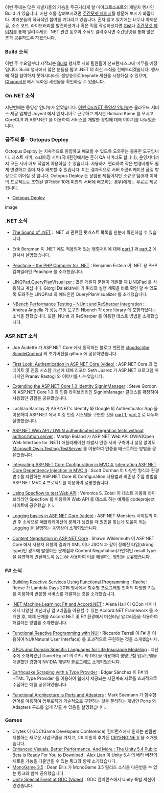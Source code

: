 이번 주에는 많은 개발자들의 가슴을 두근거리게 할 마이크로소프트의 개발자 행사인 Build 가 있습니다. 지난 호를 살펴보시려면 [주간닷넷 페이지](https://www.facebook.com/jugan.net/)를 방문해 보시기 바랍니다. 여러분들의 적극적인 참여를 기다리고 있습니다. 혼자 알고 있기에는 너무나 아까운 글, 소스 코드, 라이브러리를 발견하셨거나 혹은 직접 작성하셨다면 [Gist](https://gist.github.com/options/e9fc443b8c882157fe4a)나 [주간닷넷 페이지](https://www.facebook.com/jugan.net/)를 통해 알려주세요. .NET 관련 동호회 소식도 알려주시면 주간닷넷을 통해 많은 분과 공유하도록 하겠습니다.

### Build 소식
이번 주 수요일부터 시작되는 [Build](https://build.microsoft.com/) 행사로 저희 팀원들이 샌프란시스코에 머무를 예정입니다. Build 행사에서 많은 분들을 뵙고 .NET 의 최신 소식을 전해드리겠습니다. 행사에 직접 참여하지 못하시더라도 생방송으로 keynote 세션을 시청하실 수 있으며, [Channel 9](https://channel9.msdn.com/Events/Build) 에서 녹화된 세션들을 확인하실 수 있습니다. 

### On.NET 소식
지난번에는 동영상 인터뷰가 없었습니다. [이번 On.NET 동영상 인터뷰](https://www.youtube.com/watch?v=v5YUoeFCoe8)는 쿨라우드 서비스 제공 업체인 Joyent 에서 엔지니어로 근무하고 계시는 Richard Kiene 를 모시고 CoreCLR 과 ASP.NET 을 이용하여 서비스를 개발한 경험에 대해 이야기를 나누었습니다. 

### 금주의 툴 - Octopus Deploy
Octopus Deploy 는 지속적으로 통합하고 배포할 수 있도록 도와주는 훌륭한 도구입니다. 테스트 서버, 스테이징 서버(국내환경에서는 흔히 QA 서버라도 합니다), 운영서버까지 모든 서버 배포 작업에 이용하실 수 있습니다. 사용하기 편리하여 작은 변경사항도 쉽게 변경하고 좀더 자주 배포할 수 있습니다. 이는 결과적으로 서버 어플리케이션 품질 향상으로 이어질 것 입니다. Octopus Deploy 는 상업용 제품이지만 소규모 팀(5개 이하의 프로젝트로 조합된 결과물을 10개 미만의 서버에 배포하는 경우)에게는 무료로 제공됩니다.

* [Octopus Deploy](https://octopus.com/)

image

### .NET 소식
* [The Sound of .NET](http://thesoundof.net/) : .NET 과 관련된 팟캐스트 목록을 한눈에 확인하실 수 있습니다. 

* Erik Bergman 이 .NET 에도 적용되어 있는 병렬처리에 대해 [part 1](http://www.erikbergman.net/2016/03/10/high-speed-applications-parallelism-in-net-part-1/) 과 [part 2](http://www.erikbergman.net/2016/03/17/high-speed-applications-parallelism-in-net-part-2/) 에 걸쳐서 설명했습니다.

* [Peachpie – the PHP Compiler for .NET](http://blog.peachpie.io/2016/03/intro.html?m=1) : Benjamin Fistein 이 .NET 용 PHP 컴파일러인 Peachpie 를 소개했습니다.

* [LINQPad.QueryPlanVisualizer](http://www.aboutmycode.com/miscellaneous/introducing-linqpad-queryplanvisualizer/) : 많은 개발자 분들이 개발할 때 LINQPad 를 사용하고 계십니다. Giorgi Dalakishvili 가 쿼리의 실행 계획을 바로 확인 할 수 있도록 도와주는 LINQPad 의 에드온인 QueryPlanVisualizer 를 소개했습니다.

* [NBench Performance Testing – NUnit and ReSharper Integration](http://www.dotnetalgorithms.com/2016/03/nbench-performance-testing-nunit-resharper-integration/) : Andrea Angella 가 성능 측정 도구인 Nbench 가 core library 에 포함되었다는 소식을 전했습니다. 또한, NUnit 과 ReSharper 를 이용한 테스트 방법을 소개했습니다. 

### ASP.NET 소식
* Joe Audette 가 ASP.NET Core 에서 동작하는 블로그 엔진인 [cloudscribe SimpleContent](https://github.com/joeaudette/cloudscribe.SimpleContent) 의 초기버전을 github 에 공유하였습니다

* [First Look: Authentication in ASP.NET Core (video)](https://blogs.msdn.microsoft.com/webdev/2016/03/11/first-look-authentication-in-asp-net-core/) : ASP.NET Core 의 업데이트 및 인증 시스템 개선에 대해 리포터 Seth Juarez 가 ASP.NET 프로그램 매니저인 Pranav Rastogi 와 이야기를 나누었습니다. 

* [Extending the ASP.NET Core 1.0 Identity SignInManager](http://stevejgordon.co.uk/extending-the-asp-net-core-identity-signinmanager) : Steve Gordon 이 ASP.NET Core 1.0 의 인증 라이브러리인 SignInManager 클래스를 확장하여 사용했던 경험을 공유했습니다.

* Lachlan Barclay 가 ASP.NET's Identity 와 Google 의 Authenticator App 을 이용하여 ASP.NET 에서 이중 인증 시스템을 구현한 것을 [part 1](http://lachlanbarclay.net/2016/02/asp-dot-net-two-factor-auth-with-google-authenticator-app), [part 2](http://lachlanbarclay.net/2016/02/asp-dot-net-two-factor-auth-with-google-authenticator-app-part-2) 로 나누어 설명했습니다.

* [ASP.NET Web API / OWIN authenticated integration tests without authorization server](http://blogs.taiga.nl/martijn/2016/03/10/asp-net-web-api-owin-authenticated-integration-tests-without-authorization-server/) : Martijn Boland 가 ASP.NET Web API OWIN(Open Web Interface for .NET) 애플리케이션 개발시 인증 서버 구축이나 설정 없이도 [Microsoft.Owin.Testing.TestServer](https://blogs.msdn.microsoft.com/webdev/2013/11/26/unit-testing-owin-applications-using-testserver/) 를 이용하여 인증을  테스트하는 방법을 공유했습니다.

* [Integrating ASP.NET Core Configuration in MVC 4](http://scottdorman.github.io/2016/03/19/integrating-asp.net-core-configuration-in-mvc-4/), [Integrating ASP.NET Core Dependency Injection in MVC 4](http://geekswithblogs.net/sdorman/archive/2016/03/17/integrating-asp.net-core-dependency-injection-in-mvc-4.aspx) : Scott Dorman 이 다양한 형식과 환경변수를 지원하는 ASP.NET Core 의 Configuration 사용법과 의존성 주입 방법을 ASP.NET MVC 4 프로젝트를 이용하여 설명했습니다.

* [Using Specflow to test Web API](http://www.codeproject.com/Articles/1086520/Using-Specflow-to-test-Web-API-PART) : Veronica S. Zotali 이 테스트 자동화 라이브러리인 Specflow 를 이용하여 Web API 를 테스트 하는 예제를 codeproject 사이트에 공유했습니다.

* [Logging basics in ASP.NET Core (video)](http://aspnetmonsters.com/2016/03/monsters-weekly%5Cep16/) : ASP.NET Monsters 사이트의 이번 주 소식으로 애플리케이션에 문제가 생겼을 때 원인을 찾는데 도움이 되는 Logging 을 설명하는 동영상이 소개되었습니다.

* [Content Negotiation in ASP.NET Core](http://wildermuth.com/2016/03/16/Content_Negotiation_in_ASP_NET_Core) : Shawn Wildermuth 이 ASP.NET Core 에서 사용자 요청의 결과가 XML 이나 JSON 과 같이 정해진 타입(strong type)인 경우에 발생하는 문제점과 Content Negotiation(가변적인 result type을 유연하게 반환하도록 돕는)을 사용하여 이를 해결하는 방법을 공유했습니다.

### F# 소식
* [Building Reactive Services Using Functional Programming](https://www.youtube.com/watch?v=lK-VhOOjxN8) : Rachel Reese 가 Lambda Days 2016 행사에서 함수형 프로그래밍 언어의 다양한 기능을 이용하여 반응형 서비스를 개발하는 것을 소개했습니다.

* [.NET Machine Learning: F# and Accord.NET](http://www.infoq.com/presentations/accord-net-machine-learning) : Alena Hall 이 QCon 세미나에서 다양한 머신러닝 알고리즘을 이용할 수 있는 Accord.NET Framework 를 소개한 후, 예제 문제를 Accord.NET 및 F# 환경에서 머신러닝 알고리즘을 적용하여 해결하는 방법을 소개했습니다. 

* [Functional Reactive Programming with NUI](https://www.youtube.com/watch?v=AU2LT18SFP8) : Riccardo Terrell 이 F# 을 이용하여 NUI(Natural User Interface) 를 효과적으로 구현하는 것을 소개했습니다.

* [GPUs and Domain Specific Languages for Life Insurance Modeling](https://devblogs.nvidia.com/parallelforall/gpus-dsls-life-insurance-modeling/) : 지난주에 소개되었던 Daniel Egloff 의 GPU 와 DSL을 이용하여 생명보험 업무모델을 개발했던 경험이 NVIDIA 개발자 블로그에도 소개되었습니다.

* [Earthquake Scraping with a Type Provider](https://cogitoergofun.ghost.io/earthquake-scrapping-with-a-type-provider/) : Edgar Sánchez 이 F# 의 HTML Type Provider 를 이용하여 웹에서 제공되는 지진계측 자료를 효과적으로 수집하는 예를 공유하였습니다.

* [Functional Architecture is Ports and Adapters](http://blog.ploeh.dk/2016/03/18/functional-architecture-is-ports-and-adapters/) : Mark Seemann 가 함수형 언어를 이용하여 업무로직과 기술적으로 구현하는 것을 분리하는 개념인 Ports 와 Adapters 구조를 쉽게 갖출 수 있음을 설명했습니다.

### Games
* Crytek 이 GDC(Game Developers Conference) 컨퍼런스에서 원하는 만큼만 지불하는 새로운 사업모델을 가지고, C# 지원이 추가된 [CRYENGINE V](http://www.crytek.com/news/crytek-unveils-all-new-cryengine-v-and-community-centered--pay-what-you-want--model) 을 소개했습니다. 
* [Enhanced Visuals, Better Performance, And More : The Unity 5.4 Public Beta is Ready For You to Download](http://blogs.unity3d.com/2016/03/15/enhanced-visuals-better-performance-and-more-the-unity-5-4-public-beta-is-ready/) : Alex Lian 이 Unity 5.4 의 베타 버전의 새로운 기능을 다운받을 수 있는 링크와 함께 소개했습니다. 
* [MonoGame 3.5](http://www.monogame.net/2016/03/17/monogame-3-5/) : Dean Ellis 가 MonoGame 3.5 릴리즈 소식을 다운받을 수 있는 링크와 함께 공유했습니다. 
* [Unity Special Event at GDC (Video)](https://www.youtube.com/watch?v=eN3PsU_iA80) : GDC 컨퍼런스에서 Unity 특별 세션이 있었습니다.
